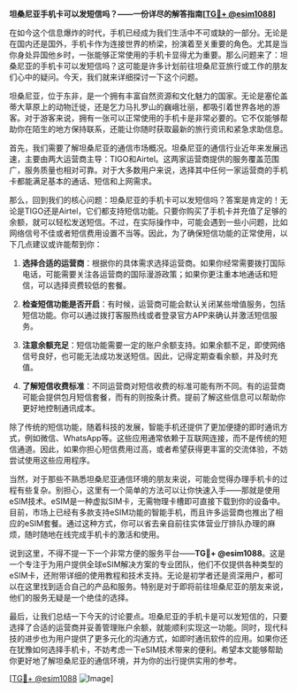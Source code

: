 **坦桑尼亚手机卡可以发短信吗？——一份详尽的解答指南[[TG💪+ @esim1088](https://t.me/s/esim1088)]**

在如今这个信息爆炸的时代，手机已经成为我们生活中不可或缺的一部分。无论是在国内还是国外，手机卡作为连接世界的桥梁，扮演着至关重要的角色。尤其是当你身处异国他乡时，一张能够正常使用的手机卡显得尤为重要。那么问题来了：坦桑尼亚的手机卡可以发短信吗？这可能是许多计划前往坦桑尼亚旅行或工作的朋友们心中的疑问。今天，我们就来详细探讨一下这个问题。

坦桑尼亚，位于东非，是一个拥有丰富自然资源和文化魅力的国家。无论是塞伦盖蒂大草原上的动物迁徙，还是乞力马扎罗山的巍峨壮丽，都吸引着世界各地的游客。对于游客来说，拥有一张可以正常使用的手机卡是非常必要的。它不仅能够帮助你在陌生的地方保持联系，还能让你随时获取最新的旅行资讯和紧急求助信息。

首先，我们需要了解坦桑尼亚的通信市场概况。坦桑尼亚的通信行业近年来发展迅速，主要由两大运营商主导：TIGO和Airtel。这两家运营商提供的服务覆盖范围广，服务质量也相对可靠。对于大多数用户来说，选择其中任何一家运营商的手机卡都能满足基本的通话、短信和上网需求。

那么，回到我们的核心问题：坦桑尼亚的手机卡可以发短信吗？答案是肯定的！无论是TIGO还是Airtel，它们都支持短信功能。只要你购买了手机卡并充值了足够的余额，就可以轻松发送短信。不过，在实际操作中，可能会遇到一些小问题，比如网络信号不佳或者短信费用设置不当等。因此，为了确保短信功能的正常使用，以下几点建议或许能帮到你：

1. **选择合适的运营商**：根据你的具体需求选择运营商。如果你经常需要拨打国际电话，可能需要关注各运营商的国际漫游政策；如果你更注重本地通话和短信，可以选择资费较低的套餐。

2. **检查短信功能是否开启**：有时候，运营商可能会默认关闭某些增值服务，包括短信功能。你可以通过拨打客服热线或者登录官方APP来确认并激活短信服务。

3. **注意余额充足**：短信功能需要一定的账户余额支持。如果余额不足，即使网络信号良好，也可能无法成功发送短信。因此，记得定期查看余额，并及时充值。

4. **了解短信收费标准**：不同运营商对短信收费的标准可能有所不同。有的运营商可能会提供包月短信套餐，而有的则按条计费。提前了解这些信息可以帮助你更好地控制通讯成本。

除了传统的短信功能，随着科技的发展，智能手机还提供了更加便捷的即时通讯方式，例如微信、WhatsApp等。这些应用通常依赖于互联网连接，而不是传统的短信通道。因此，如果你担心短信费用过高，或者希望获得更丰富的交流体验，不妨尝试使用这些应用程序。

当然，对于那些不熟悉坦桑尼亚通信环境的朋友来说，可能会觉得办理手机卡的过程有些复杂。别担心，这里有一个简单的方法可以让你快速入手——那就是使用eSIM技术。eSIM是一种虚拟SIM卡，无需物理卡槽即可直接下载到你的设备中。目前，市场上已经有多款支持eSIM功能的智能手机，而且许多运营商也推出了相应的eSIM套餐。通过这种方式，你可以省去亲自前往实体营业厅排队办理的麻烦，随时随地在线完成手机卡的激活和使用。

说到这里，不得不提一下一个非常方便的服务平台——**TG💪+ @esim1088**。这是一个专注于为用户提供全球eSIM解决方案的专业团队，他们不仅提供各种类型的eSIM卡，还附带详细的使用教程和技术支持。无论是初学者还是资深用户，都可以在这里找到适合自己的产品和服务。特别是对于即将前往坦桑尼亚的朋友来说，他们的服务无疑是一个绝佳的选择。

最后，让我们总结一下今天的讨论要点。坦桑尼亚的手机卡是可以发短信的，只要选择了合适的运营商并妥善管理账户余额，就能顺利实现这一功能。同时，现代科技的进步也为用户提供了更多元化的沟通方式，如即时通讯软件的应用。如果你还在犹豫如何选择手机卡，不妨考虑一下eSIM技术带来的便利。希望本文能够帮助你更好地了解坦桑尼亚的通信环境，并为你的出行提供实用的参考。

[[TG💪+ @esim1088](https://t.me/s/esim1088) ![Image](https://i.postimg.cc/4NQfJmqS/Snipaste-2025-05-13-00-14-12.png)]